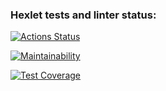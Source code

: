 ### Hexlet tests and linter status:
[![Actions Status](https://github.com/Ivankin-AnV/frontend-project-44/actions/workflows/hexlet-check.yml/badge.svg)](https://github.com/Ivankin-AnV/frontend-project-44/actions)

[![Maintainability](https://api.codeclimate.com/v1/badges/af7350a27208ebbb82c0/maintainability)](https://codeclimate.com/github/Ivankin-AnV/frontend-project-44/maintainability)

[![Test Coverage](https://api.codeclimate.com/v1/badges/af7350a27208ebbb82c0/test_coverage)](https://codeclimate.com/github/Ivankin-AnV/frontend-project-44/test_coverage)